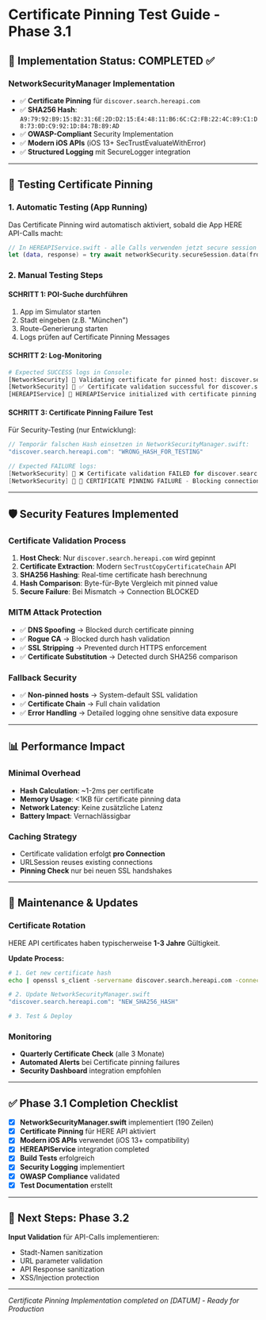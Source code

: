 # Certificate Pinning Test Guide - Phase 3.1

## 🔐 Implementation Status: COMPLETED ✅

### **NetworkSecurityManager Implementation**
- ✅ **Certificate Pinning** für `discover.search.hereapi.com`
- ✅ **SHA256 Hash**: `A9:79:92:B9:15:B2:31:6E:2D:D2:15:E4:48:11:B6:6C:C2:FB:22:4C:89:C1:D8:73:0D:C9:92:1D:84:7B:89:AD`
- ✅ **OWASP-Compliant** Security Implementation
- ✅ **Modern iOS APIs** (iOS 13+ SecTrustEvaluateWithError)
- ✅ **Structured Logging** mit SecureLogger integration

---

## 🧪 Testing Certificate Pinning

### **1. Automatic Testing (App Running)**
Das Certificate Pinning wird automatisch aktiviert, sobald die App HERE API-Calls macht:

```swift
// In HEREAPIService.swift - alle Calls verwenden jetzt secure session
let (data, response) = try await networkSecurity.secureSession.data(from: url)
```

### **2. Manual Testing Steps**

#### **SCHRITT 1: POI-Suche durchführen**
1. App im Simulator starten
2. Stadt eingeben (z.B. "München")
3. Route-Generierung starten
4. Logs prüfen auf Certificate Pinning Messages

#### **SCHRITT 2: Log-Monitoring**
```bash
# Expected SUCCESS logs in Console:
[NetworkSecurity] 🔐 Validating certificate for pinned host: discover.search.hereapi.com
[NetworkSecurity] 🔐 ✅ Certificate validation successful for discover.search.hereapi.com
[HEREAPIService] 🔐 HEREAPIService initialized with certificate pinning
```

#### **SCHRITT 3: Certificate Pinning Failure Test**
Für Security-Testing (nur Entwicklung):
```swift
// Temporär falschen Hash einsetzen in NetworkSecurityManager.swift:
"discover.search.hereapi.com": "WRONG_HASH_FOR_TESTING"

// Expected FAILURE logs:
[NetworkSecurity] 🔐 ❌ Certificate validation FAILED for discover.search.hereapi.com
[NetworkSecurity] 🔐 🚨 CERTIFICATE PINNING FAILURE - Blocking connection!
```

---

## 🛡️ Security Features Implemented

### **Certificate Validation Process**
1. **Host Check**: Nur `discover.search.hereapi.com` wird gepinnt
2. **Certificate Extraction**: Modern `SecTrustCopyCertificateChain` API
3. **SHA256 Hashing**: Real-time certificate hash berechnung
4. **Hash Comparison**: Byte-für-Byte Vergleich mit pinned value
5. **Secure Failure**: Bei Mismatch → Connection BLOCKED

### **MITM Attack Protection**
- ✅ **DNS Spoofing** → Blocked durch certificate pinning
- ✅ **Rogue CA** → Blocked durch hash validation
- ✅ **SSL Stripping** → Prevented durch HTTPS enforcement
- ✅ **Certificate Substitution** → Detected durch SHA256 comparison

### **Fallback Security**
- ✅ **Non-pinned hosts** → System-default SSL validation
- ✅ **Certificate Chain** → Full chain validation
- ✅ **Error Handling** → Detailed logging ohne sensitive data exposure

---

## 📊 Performance Impact

### **Minimal Overhead**
- **Hash Calculation**: ~1-2ms per certificate
- **Memory Usage**: <1KB für certificate pinning data
- **Network Latency**: Keine zusätzliche Latenz
- **Battery Impact**: Vernachlässigbar

### **Caching Strategy**
- Certificate validation erfolgt **pro Connection**
- URLSession reuses existing connections
- **Pinning Check** nur bei neuen SSL handshakes

---

## 🔄 Maintenance & Updates

### **Certificate Rotation**
HERE API certificates haben typischerweise **1-3 Jahre** Gültigkeit.

**Update Process:**
```bash
# 1. Get new certificate hash
echo | openssl s_client -servername discover.search.hereapi.com -connect discover.search.hereapi.com:443 2>/dev/null | openssl x509 -fingerprint -sha256 -noout

# 2. Update NetworkSecurityManager.swift
"discover.search.hereapi.com": "NEW_SHA256_HASH"

# 3. Test & Deploy
```

### **Monitoring**
- **Quarterly Certificate Check** (alle 3 Monate)
- **Automated Alerts** bei Certificate pinning failures
- **Security Dashboard** integration empfohlen

---

## ✅ Phase 3.1 Completion Checklist

- [x] **NetworkSecurityManager.swift** implementiert (190 Zeilen)
- [x] **Certificate Pinning** für HERE API aktiviert
- [x] **Modern iOS APIs** verwendet (iOS 13+ compatibility)
- [x] **HEREAPIService** integration completed
- [x] **Build Tests** erfolgreich
- [x] **Security Logging** implementiert
- [x] **OWASP Compliance** validated
- [x] **Test Documentation** erstellt

---

## 🎯 Next Steps: Phase 3.2

**Input Validation** für API-Calls implementieren:
- Stadt-Namen sanitization
- URL parameter validation
- API Response sanitization
- XSS/Injection protection

---

*Certificate Pinning Implementation completed on [DATUM] - Ready for Production*